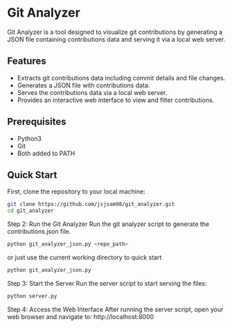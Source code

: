 # Git Analyzer

Git Analyzer is a tool designed to visualize git contributions by generating a JSON file containing contributions data and serving it via a local web server.

## Features

-   Extracts git contributions data including commit details and file changes.
-   Generates a JSON file with contributions data.
-   Serves the contributions data via a local web server.
-   Provides an interactive web interface to view and filter contributions.

## Prerequisites

-   Python3
-   Git
-   Both added to PATH

## Quick Start

First, clone the repository to your local machine:

```sh
git clone https://github.com/jsjsam98/git_analyzer.git
cd git_analyzer
```

Step 2: Run the Git Analyzer
Run the git analyzer script to generate the contributions.json file.

```sh
python git_analyzer_json.py <repo_path>
```

or just use the current working directory to quick start

```sh
python git_analyzer_json.py
```

Step 3: Start the Server
Run the server script to start serving the files:

```sh
python server.py
```

Step 4: Access the Web Interface
After running the server script, open your web browser and navigate to:
http://localhost:8000
